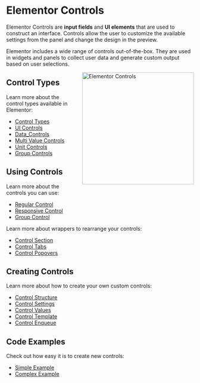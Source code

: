 # Elementor Controls

<Badge type="tip" vertical="top" text="Elementor Core" /> <Badge type="warning" vertical="top" text="Advanced" />

Elementor Controls are **input fields** and **UI elements** that are used to construct an interface. Controls allow the user to customize the available settings from the panel and change the design in the preview.

Elementor includes a wide range of controls out-of-the-box. They are used in widgets and panels to collect user data and generate custom output based on user selections.

<img :src="$withBase('/assets/img/elementor-controls.png')" alt="Elementor Controls" style="float: right; width: 300px; margin-left: 20px; margin-bottom: 20px;">

## Control Types

Learn more about the control types available in Elementor:

* [Control Types](./control-types/)
* [UI Controls](./ui-controls/)
* [Data_Controls](./data-controls/)
* [Multi Value Controls](./multi-value-controls/)
* [Unit Controls](./unit-controls/)
* [Group Controls](./group-controls/)

## Using Controls

Learn more about the controls you can use:

* [Regular Control](./regular-control/)
* [Responsive Control](./responsive-control/)
* [Group Control](./group-control/)

Learn more about wrappers to rearrange your controls:

* [Control Section](./control-section/)
* [Control Tabs](./control-tabs/)
* [Control Popovers](./control-popovers/)

## Creating Controls

Learn more about how to create your own custom controls:

* [Control Structure](./control-structure/)
* [Control Settings](./control-settings/)
* [Control Values](./control-values/)
* [Control Template](./control-template/)
* [Control Enqueue](./control-enqueue/)

## Code Examples

Check out how easy it is to create new controls:

* [Simple Example](./simple-example/)
* [Complex Example](./complex-example/)
